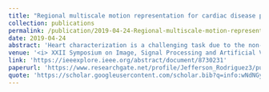 ```yaml
---
title: "Regional multiscale motion representation for cardiac disease prediction"
collection: publications
permalink: /publication/2019-04-24-Regional-multiscale-motion-representation-for-cardiac-disease-prediction
date: 2019-04-24  
abstract: 'Heart characterization is a challenging task due to the non-linear dynamic performance and the strong shape deformation during the cardiac cycle. This work presents a regional multiscale motion representation of cardiac structures that is able to recognize pathologies on cine-MRI sequences. Firstly, a dense optical flow that considers large displacements was computed to obtain a velocity field representation. Then, regional dynamic patterns are coded into a multiscale scheme, from coarse to fine, emerging the most relevant cardiac patterns that remain along the different scales. The resulting motion descriptor is then formed by a set of flow orientation occurrences computed in whole multiscale regions. This descriptor is mapped to a previously trained Random forest classifier to obtain a prediction of the cardiac condition. The proposed strategy was evaluated over a set of 45 cine-MRI volumes achieving an average F1-score of 77.83% on the task of binary classification of among fourth cardiac conditions.'
venue: '<i> XXII Symposium on Image, Signal Processing and Artificial Vision (STSIVA), Bucaramanga, Colombia, 2019</i>'
link: 'https://ieeexplore.ieee.org/abstract/document/8730231' 
paperurl: 'https://www.researchgate.net/profile/Jefferson_Rodriguez3/publication/333757657_Regional_Multiscale_Motion_Representation_for_Cardiac_Disease_Prediction/links/5d02817d92851c874c64c7a1/Regional-Multiscale-Motion-Representation-for-Cardiac-Disease-Prediction.pdf'
quote: 'https://scholar.googleusercontent.com/scholar.bib?q=info:wNdNGylmb8wJ:scholar.google.com/&output=citation&scisdr=CgU0SXh1EOGkgBrGDzk:AAGBfm0AAAAAX-TDFzmOtffDc1BACBu3q83JEFOftY60&scisig=AAGBfm0AAAAAX-TDFztRxUp-39akxRrdQkTm-SJn5ptu&scisf=4&ct=citation&cd=-1&hl=es&scfhb=1'
---
```

